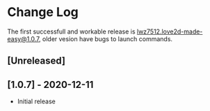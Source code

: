 # Change Log

The first successfull and workable release is lwz7512.love2d-made-easy@1.0.7, older vesion have bugs to launch commands.


## [Unreleased]



## [1.0.7] - 2020-12-11

- Initial release
